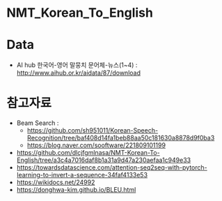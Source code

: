 # NMT_Korean_To_English

# Data
- AI hub 한국어-영어 말뭉치 문어체-뉴스(1~4) : http://www.aihub.or.kr/aidata/87/download

# 참고자료
- Beam Search : 
  - https://github.com/sh951011/Korean-Speech-Recognition/tree/baf408d14fa1beb88aa50c181630a8878d9f0ba3 
  - https://blog.naver.com/sooftware/221809101199
- https://github.com/dlcjfgmlnasa/NMT-Korean-To-English/tree/a3c4a7016daf8b1a31a9d47a230aefaa1c949e33
- https://towardsdatascience.com/attention-seq2seq-with-pytorch-learning-to-invert-a-sequence-34faf4133e53
- https://wikidocs.net/24992
- https://donghwa-kim.github.io/BLEU.html
